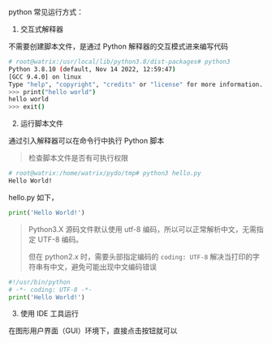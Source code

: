 python 常见运行方式：

1. 交互式解释器

不需要创建脚本文件，是通过 Python 解释器的交互模式进来编写代码

```bash
# root@watrix:/usr/local/lib/python3.8/dist-packages# python3
Python 3.8.10 (default, Nov 14 2022, 12:59:47)
[GCC 9.4.0] on linux
Type "help", "copyright", "credits" or "license" for more information.
>>> print("hello world")
hello world
>>> exit()
```

2. 运行脚本文件

通过引入解释器可以在命令行中执行 Python 脚本

> 检查脚本文件是否有可执行权限

```bash
# root@watrix:/home/watrix/pydo/tmp# python3 hello.py
Hello World!
```

hello.py 如下，

```python
print('Hello World!')
```

> Python3.X 源码文件默认使用 utf-8 编码，所以可以正常解析中文，无需指定 UTF-8 编码。
>
> 但在 python2.x 时，需要头部指定编码的 `coding: UTF-8` 解决当打印的字符串有中文，避免可能出现中文编码错误

```python
#!/usr/bin/python
# -*- coding: UTF-8 -*-
print('Hello World!')
```

3. 使用 IDE 工具运行

在图形用户界面（GUI）环境下，直接点击按钮就可以
